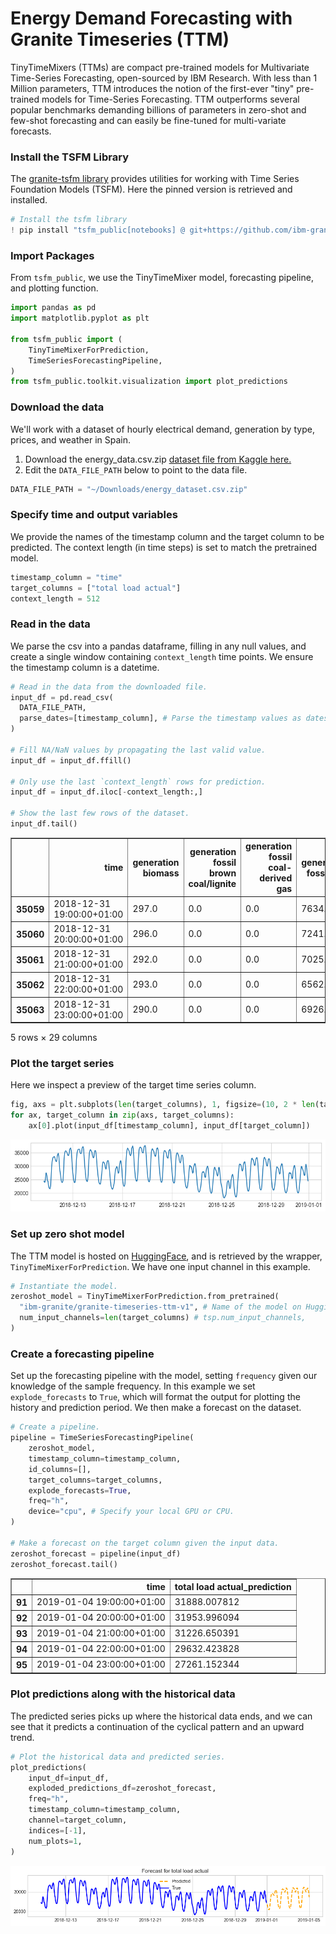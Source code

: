 # Energy Demand Forecasting with Granite Timeseries (TTM)

TinyTimeMixers (TTMs) are compact pre-trained models for Multivariate Time-Series Forecasting, open-sourced by IBM Research. With less than 1 Million parameters, TTM introduces the notion of the first-ever "tiny" pre-trained models for Time-Series Forecasting. TTM outperforms several popular benchmarks demanding billions of parameters in zero-shot and few-shot forecasting and can easily be fine-tuned for multi-variate forecasts.

### Install the TSFM Library

The [granite-tsfm library](https://github.com/ibm-granite/granite-tsfm) provides utilities for working with Time Series Foundation Models (TSFM). Here the pinned version is retrieved and installed.

```python
# Install the tsfm library
! pip install "tsfm_public[notebooks] @ git+https://github.com/ibm-granite/granite-tsfm.git@v0.2.9" -U
```

### Import Packages

From `tsfm_public`, we use the TinyTimeMixer model, forecasting pipeline, and plotting function.

```python
import pandas as pd
import matplotlib.pyplot as plt

from tsfm_public import (
    TinyTimeMixerForPrediction,
    TimeSeriesForecastingPipeline,
)
from tsfm_public.toolkit.visualization import plot_predictions
```

### Download the data

We'll work with a dataset of hourly electrical demand, generation by type, prices, and weather in Spain.

1. Download the energy_data.csv.zip [dataset file from Kaggle here.](https://www.kaggle.com/datasets/nicholasjhana/energy-consumption-generation-prices-and-weather)
2. Edit the `DATA_FILE_PATH` below to point to the data file.

```python
DATA_FILE_PATH = "~/Downloads/energy_dataset.csv.zip"
```

### Specify time and output variables

We provide the names of the timestamp column and the target column to be predicted. The context length (in time steps) is set to match the pretrained model.

```python
timestamp_column = "time"
target_columns = ["total load actual"]
context_length = 512
```

### Read in the data

We parse the csv into a pandas dataframe, filling in any null values, and create a single window containing `context_length` time points. We ensure the timestamp column is a datetime.

```python
# Read in the data from the downloaded file.
input_df = pd.read_csv(
  DATA_FILE_PATH,
  parse_dates=[timestamp_column], # Parse the timestamp values as dates. 
)

# Fill NA/NaN values by propagating the last valid value.
input_df = input_df.ffill()

# Only use the last `context_length` rows for prediction.
input_df = input_df.iloc[-context_length:,]

# Show the last few rows of the dataset.
input_df.tail()
```

<div>
<style scoped>
    .dataframe tbody tr th:only-of-type {
        vertical-align: middle;
    }

    .dataframe tbody tr th {
        vertical-align: top;
    }

    .dataframe thead th {
        text-align: right;
    }
</style>
<table border="1" class="dataframe">
  <thead>
    <tr style="text-align: right;">
      <th></th>
      <th>time</th>
      <th>generation biomass</th>
      <th>generation fossil brown coal/lignite</th>
      <th>generation fossil coal-derived gas</th>
      <th>generation fossil gas</th>
      <th>generation fossil hard coal</th>
      <th>generation fossil oil</th>
      <th>generation fossil oil shale</th>
      <th>generation fossil peat</th>
      <th>generation geothermal</th>
      <th>...</th>
      <th>generation waste</th>
      <th>generation wind offshore</th>
      <th>generation wind onshore</th>
      <th>forecast solar day ahead</th>
      <th>forecast wind offshore day ahead</th>
      <th>forecast wind onshore day ahead</th>
      <th>total load forecast</th>
      <th>total load actual</th>
      <th>price day ahead</th>
      <th>price actual</th>
    </tr>
  </thead>
  <tbody>
    <tr>
      <th>35059</th>
      <td>2018-12-31 19:00:00+01:00</td>
      <td>297.0</td>
      <td>0.0</td>
      <td>0.0</td>
      <td>7634.0</td>
      <td>2628.0</td>
      <td>178.0</td>
      <td>0.0</td>
      <td>0.0</td>
      <td>0.0</td>
      <td>...</td>
      <td>277.0</td>
      <td>0.0</td>
      <td>3113.0</td>
      <td>96.0</td>
      <td>NaN</td>
      <td>3253.0</td>
      <td>30619.0</td>
      <td>30653.0</td>
      <td>68.85</td>
      <td>77.02</td>
    </tr>
    <tr>
      <th>35060</th>
      <td>2018-12-31 20:00:00+01:00</td>
      <td>296.0</td>
      <td>0.0</td>
      <td>0.0</td>
      <td>7241.0</td>
      <td>2566.0</td>
      <td>174.0</td>
      <td>0.0</td>
      <td>0.0</td>
      <td>0.0</td>
      <td>...</td>
      <td>280.0</td>
      <td>0.0</td>
      <td>3288.0</td>
      <td>51.0</td>
      <td>NaN</td>
      <td>3353.0</td>
      <td>29932.0</td>
      <td>29735.0</td>
      <td>68.40</td>
      <td>76.16</td>
    </tr>
    <tr>
      <th>35061</th>
      <td>2018-12-31 21:00:00+01:00</td>
      <td>292.0</td>
      <td>0.0</td>
      <td>0.0</td>
      <td>7025.0</td>
      <td>2422.0</td>
      <td>168.0</td>
      <td>0.0</td>
      <td>0.0</td>
      <td>0.0</td>
      <td>...</td>
      <td>286.0</td>
      <td>0.0</td>
      <td>3503.0</td>
      <td>36.0</td>
      <td>NaN</td>
      <td>3404.0</td>
      <td>27903.0</td>
      <td>28071.0</td>
      <td>66.88</td>
      <td>74.30</td>
    </tr>
    <tr>
      <th>35062</th>
      <td>2018-12-31 22:00:00+01:00</td>
      <td>293.0</td>
      <td>0.0</td>
      <td>0.0</td>
      <td>6562.0</td>
      <td>2293.0</td>
      <td>163.0</td>
      <td>0.0</td>
      <td>0.0</td>
      <td>0.0</td>
      <td>...</td>
      <td>287.0</td>
      <td>0.0</td>
      <td>3586.0</td>
      <td>29.0</td>
      <td>NaN</td>
      <td>3273.0</td>
      <td>25450.0</td>
      <td>25801.0</td>
      <td>63.93</td>
      <td>69.89</td>
    </tr>
    <tr>
      <th>35063</th>
      <td>2018-12-31 23:00:00+01:00</td>
      <td>290.0</td>
      <td>0.0</td>
      <td>0.0</td>
      <td>6926.0</td>
      <td>2166.0</td>
      <td>163.0</td>
      <td>0.0</td>
      <td>0.0</td>
      <td>0.0</td>
      <td>...</td>
      <td>287.0</td>
      <td>0.0</td>
      <td>3651.0</td>
      <td>26.0</td>
      <td>NaN</td>
      <td>3117.0</td>
      <td>24424.0</td>
      <td>24455.0</td>
      <td>64.27</td>
      <td>69.88</td>
    </tr>
  </tbody>
</table>
<p>5 rows × 29 columns</p>
</div>

### Plot the target series

Here we inspect a preview of the target time series column.

```python
fig, axs = plt.subplots(len(target_columns), 1, figsize=(10, 2 * len(target_columns)), squeeze=False)
for ax, target_column in zip(axs, target_columns):
    ax[0].plot(input_df[timestamp_column], input_df[target_column])
```

![png](Time_Series_Getting_Started_files/Time_Series_Getting_Started_12_0.png)

### Set up zero shot model

The TTM model is hosted on [HuggingFace](https://huggingface.co/ibm-granite/granite-timeseries-ttm-v1), and is retrieved by the wrapper, `TinyTimeMixerForPrediction`. We have one input channel in this example.

```python
# Instantiate the model.
zeroshot_model = TinyTimeMixerForPrediction.from_pretrained(
  "ibm-granite/granite-timeseries-ttm-v1", # Name of the model on HuggingFace.
  num_input_channels=len(target_columns) # tsp.num_input_channels,
)
```

### Create a forecasting pipeline

Set up the forecasting pipeline with the model, setting `frequency` given our knowledge of the sample frequency. In this example we set `explode_forecasts` to `True`, which will format the output for plotting the history and prediction period. We then make a forecast on the dataset.

```python
# Create a pipeline.
pipeline = TimeSeriesForecastingPipeline(
    zeroshot_model,
    timestamp_column=timestamp_column,
    id_columns=[],
    target_columns=target_columns,
    explode_forecasts=True,
    freq="h",
    device="cpu", # Specify your local GPU or CPU.
)

# Make a forecast on the target column given the input data.
zeroshot_forecast = pipeline(input_df)
zeroshot_forecast.tail()
```

<div>
<style scoped>
    .dataframe tbody tr th:only-of-type {
        vertical-align: middle;
    }

    .dataframe tbody tr th {
        vertical-align: top;
    }

    .dataframe thead th {
        text-align: right;
    }
</style>
<table border="1" class="dataframe">
  <thead>
    <tr style="text-align: right;">
      <th></th>
      <th>time</th>
      <th>total load actual_prediction</th>
    </tr>
  </thead>
  <tbody>
    <tr>
      <th>91</th>
      <td>2019-01-04 19:00:00+01:00</td>
      <td>31888.007812</td>
    </tr>
    <tr>
      <th>92</th>
      <td>2019-01-04 20:00:00+01:00</td>
      <td>31953.996094</td>
    </tr>
    <tr>
      <th>93</th>
      <td>2019-01-04 21:00:00+01:00</td>
      <td>31226.650391</td>
    </tr>
    <tr>
      <th>94</th>
      <td>2019-01-04 22:00:00+01:00</td>
      <td>29632.423828</td>
    </tr>
    <tr>
      <th>95</th>
      <td>2019-01-04 23:00:00+01:00</td>
      <td>27261.152344</td>
    </tr>
  </tbody>
</table>
</div>

### Plot predictions along with the historical data

The predicted series picks up where the historical data ends, and we can see that it predicts a continuation of the cyclical pattern and an upward trend.

```python
# Plot the historical data and predicted series.
plot_predictions(
    input_df=input_df,
    exploded_predictions_df=zeroshot_forecast,
    freq="h",
    timestamp_column=timestamp_column,
    channel=target_column,
    indices=[-1],
    num_plots=1,
)
```

![png](Time_Series_Getting_Started_files/Time_Series_Getting_Started_18_0.png)
